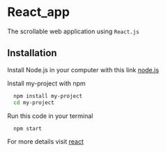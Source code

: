 # React_app

The scrollable web application using `React.js`

## Installation

Install Node.js in your computer with this link [node.js](https://nodejs.org/en/)

Install my-project with npm

```bash
  npm install my-project
  cd my-project
```

Run this code in your terminal

```bash
  npm start
```

For more details visit [react](https://reactjs.org/)
